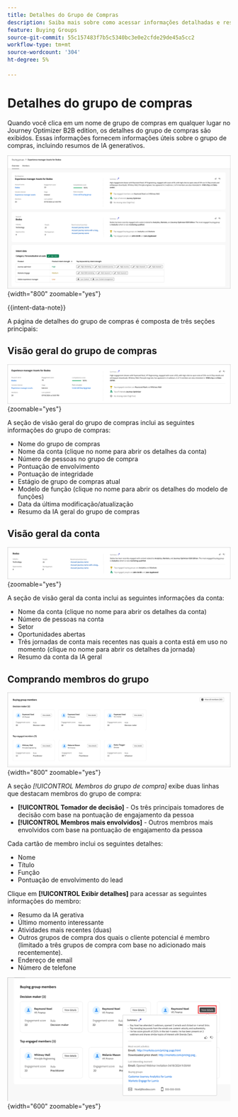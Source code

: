 ```yaml
---
title: Detalhes do Grupo de Compras
description: Saiba mais sobre como acessar informações detalhadas e resumos de IA gerativos para grupos de compra no Journey Optimizer B2B edition.
feature: Buying Groups
source-git-commit: 55c157483f7b5c5340bc3e0e2cfde29de45a5cc2
workflow-type: tm+mt
source-wordcount: '304'
ht-degree: 5%

---
```


# Detalhes do grupo de compras

Quando você clica em um nome de grupo de compras em qualquer lugar no Journey Optimizer B2B edition, os detalhes do grupo de compras são exibidos. Essas informações fornecem informações úteis sobre o grupo de compras, incluindo resumos de IA generativos.

![Acessar os detalhes do grupo de compras](./assets/buying-group-details.png){width="800" zoomable="yes"}

{{intent-data-note}}

A página de detalhes do grupo de compras é composta de três seções principais:

## Visão geral do grupo de compras

![Visão geral do grupo de compras](./assets/details-page-buying-group-overview.png){zoomable="yes"}

A seção de visão geral do grupo de compras inclui as seguintes informações do grupo de compras:

* Nome do grupo de compras
* Nome da conta (clique no nome para abrir os detalhes da conta)
* Número de pessoas no grupo de compra
* Pontuação de envolvimento
* Pontuação de integridade
* Estágio de grupo de compras atual
* Modelo de função (clique no nome para abrir os detalhes do modelo de funções)
* Data da última modificação/atualização
* Resumo da IA geral do grupo de compras

## Visão geral da conta

![Visão geral da conta do grupo de compras](./assets/details-page-buying-group-account-overview.png){zoomable="yes"}

A seção de visão geral da conta inclui as seguintes informações da conta:

* Nome da conta (clique no nome para abrir os detalhes da conta)
* Número de pessoas na conta
* Setor
* Oportunidades abertas
* Três jornadas de conta mais recentes nas quais a conta está em uso no momento (clique no nome para abrir os detalhes da jornada)
* Resumo da conta da IA geral

## Comprando membros do grupo

![Membros do grupo de compra](./assets/details-page-buying-group-members.png){width="800" zoomable="yes"}

A seção _[!UICONTROL Membros do grupo de compra]_ exibe duas linhas que destacam membros do grupo de compra:

* **[!UICONTROL Tomador de decisão]** - Os três principais tomadores de decisão com base na pontuação de engajamento da pessoa
* **[!UICONTROL Membros mais envolvidos]** - Outros membros mais envolvidos com base na pontuação de engajamento da pessoa

Cada cartão de membro inclui os seguintes detalhes:

* Nome
* Título
* Função
* Pontuação de envolvimento do lead

Clique em **[!UICONTROL Exibir detalhes]** para acessar as seguintes informações do membro:

* Resumo da IA gerativa
* Último momento interessante
* Atividades mais recentes (duas)
* Outros grupos de compra dos quais o cliente potencial é membro (limitado a três grupos de compra com base no adicionado mais recentemente).
* Endereço de email
* Número de telefone

![Exibir mais detalhes de um membro do grupo de compras](./assets/details-page-buying-group-members-view-details.png){width="600" zoomable="yes"}
